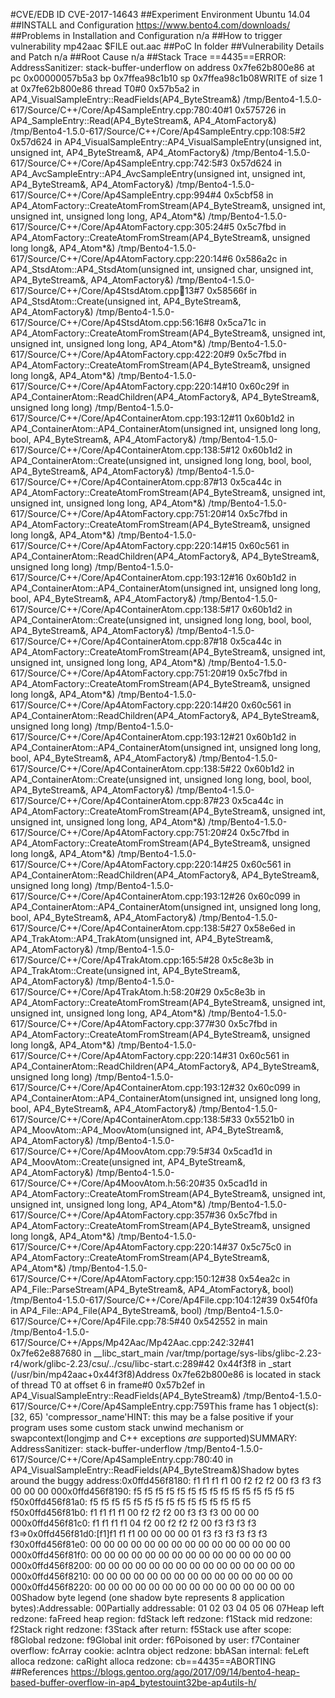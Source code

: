 #CVE/EDB ID
CVE-2017-14643
##Experiment Environment
Ubuntu 14.04
##INSTALL and Configuration
https://www.bento4.com/downloads/
##Problems in Installation and Configuration
n/a
##How to trigger vulnerability
mp42aac $FILE out.aac
##PoC
In folder
##Vulnerability Details and Patch
n/a
##Root Cause
n/a
##Stack Trace
==4435==ERROR: AddressSanitizer: stack-buffer-underflow on address 0x7fe62b800e86 at pc 0x00000057b5a3 bp 0x7ffea98c1b10 sp 0x7ffea98c1b08WRITE of size 1 at 0x7fe62b800e86 thread T0#0 0x57b5a2 in AP4_VisualSampleEntry::ReadFields(AP4_ByteStream&) /tmp/Bento4-1.5.0-617/Source/C++/Core/Ap4SampleEntry.cpp:780:40#1 0x575726 in AP4_SampleEntry::Read(AP4_ByteStream&, AP4_AtomFactory&) /tmp/Bento4-1.5.0-617/Source/C++/Core/Ap4SampleEntry.cpp:108:5#2 0x57d624 in AP4_VisualSampleEntry::AP4_VisualSampleEntry(unsigned int, unsigned int, AP4_ByteStream&, AP4_AtomFactory&) /tmp/Bento4-1.5.0-617/Source/C++/Core/Ap4SampleEntry.cpp:742:5#3 0x57d624 in AP4_AvcSampleEntry::AP4_AvcSampleEntry(unsigned int, unsigned int, AP4_ByteStream&, AP4_AtomFactory&) /tmp/Bento4-1.5.0-617/Source/C++/Core/Ap4SampleEntry.cpp:994#4 0x5cbf58 in AP4_AtomFactory::CreateAtomFromStream(AP4_ByteStream&, unsigned int, unsigned int, unsigned long long, AP4_Atom*&) /tmp/Bento4-1.5.0-617/Source/C++/Core/Ap4AtomFactory.cpp:305:24#5 0x5c7fbd in AP4_AtomFactory::CreateAtomFromStream(AP4_ByteStream&, unsigned long long&, AP4_Atom*&) /tmp/Bento4-1.5.0-617/Source/C++/Core/Ap4AtomFactory.cpp:220:14#6 0x586a2c in AP4_StsdAtom::AP4_StsdAtom(unsigned int, unsigned char, unsigned int, AP4_ByteStream&, AP4_AtomFactory&) /tmp/Bento4-1.5.0-617/Source/C++/Core/Ap4StsdAtom.cpp:100:13#7 0x58566f in AP4_StsdAtom::Create(unsigned int, AP4_ByteStream&, AP4_AtomFactory&) /tmp/Bento4-1.5.0-617/Source/C++/Core/Ap4StsdAtom.cpp:56:16#8 0x5ca71c in AP4_AtomFactory::CreateAtomFromStream(AP4_ByteStream&, unsigned int, unsigned int, unsigned long long, AP4_Atom*&) /tmp/Bento4-1.5.0-617/Source/C++/Core/Ap4AtomFactory.cpp:422:20#9 0x5c7fbd in AP4_AtomFactory::CreateAtomFromStream(AP4_ByteStream&, unsigned long long&, AP4_Atom*&) /tmp/Bento4-1.5.0-617/Source/C++/Core/Ap4AtomFactory.cpp:220:14#10 0x60c29f in AP4_ContainerAtom::ReadChildren(AP4_AtomFactory&, AP4_ByteStream&, unsigned long long) /tmp/Bento4-1.5.0-617/Source/C++/Core/Ap4ContainerAtom.cpp:193:12#11 0x60b1d2 in AP4_ContainerAtom::AP4_ContainerAtom(unsigned int, unsigned long long, bool, AP4_ByteStream&, AP4_AtomFactory&) /tmp/Bento4-1.5.0-617/Source/C++/Core/Ap4ContainerAtom.cpp:138:5#12 0x60b1d2 in AP4_ContainerAtom::Create(unsigned int, unsigned long long, bool, bool, AP4_ByteStream&, AP4_AtomFactory&) /tmp/Bento4-1.5.0-617/Source/C++/Core/Ap4ContainerAtom.cpp:87#13 0x5ca44c in AP4_AtomFactory::CreateAtomFromStream(AP4_ByteStream&, unsigned int, unsigned int, unsigned long long, AP4_Atom*&) /tmp/Bento4-1.5.0-617/Source/C++/Core/Ap4AtomFactory.cpp:751:20#14 0x5c7fbd in AP4_AtomFactory::CreateAtomFromStream(AP4_ByteStream&, unsigned long long&, AP4_Atom*&) /tmp/Bento4-1.5.0-617/Source/C++/Core/Ap4AtomFactory.cpp:220:14#15 0x60c561 in AP4_ContainerAtom::ReadChildren(AP4_AtomFactory&, AP4_ByteStream&, unsigned long long) /tmp/Bento4-1.5.0-617/Source/C++/Core/Ap4ContainerAtom.cpp:193:12#16 0x60b1d2 in AP4_ContainerAtom::AP4_ContainerAtom(unsigned int, unsigned long long, bool, AP4_ByteStream&, AP4_AtomFactory&) /tmp/Bento4-1.5.0-617/Source/C++/Core/Ap4ContainerAtom.cpp:138:5#17 0x60b1d2 in AP4_ContainerAtom::Create(unsigned int, unsigned long long, bool, bool, AP4_ByteStream&, AP4_AtomFactory&) /tmp/Bento4-1.5.0-617/Source/C++/Core/Ap4ContainerAtom.cpp:87#18 0x5ca44c in AP4_AtomFactory::CreateAtomFromStream(AP4_ByteStream&, unsigned int, unsigned int, unsigned long long, AP4_Atom*&) /tmp/Bento4-1.5.0-617/Source/C++/Core/Ap4AtomFactory.cpp:751:20#19 0x5c7fbd in AP4_AtomFactory::CreateAtomFromStream(AP4_ByteStream&, unsigned long long&, AP4_Atom*&) /tmp/Bento4-1.5.0-617/Source/C++/Core/Ap4AtomFactory.cpp:220:14#20 0x60c561 in AP4_ContainerAtom::ReadChildren(AP4_AtomFactory&, AP4_ByteStream&, unsigned long long) /tmp/Bento4-1.5.0-617/Source/C++/Core/Ap4ContainerAtom.cpp:193:12#21 0x60b1d2 in AP4_ContainerAtom::AP4_ContainerAtom(unsigned int, unsigned long long, bool, AP4_ByteStream&, AP4_AtomFactory&) /tmp/Bento4-1.5.0-617/Source/C++/Core/Ap4ContainerAtom.cpp:138:5#22 0x60b1d2 in AP4_ContainerAtom::Create(unsigned int, unsigned long long, bool, bool, AP4_ByteStream&, AP4_AtomFactory&) /tmp/Bento4-1.5.0-617/Source/C++/Core/Ap4ContainerAtom.cpp:87#23 0x5ca44c in AP4_AtomFactory::CreateAtomFromStream(AP4_ByteStream&, unsigned int, unsigned int, unsigned long long, AP4_Atom*&) /tmp/Bento4-1.5.0-617/Source/C++/Core/Ap4AtomFactory.cpp:751:20#24 0x5c7fbd in AP4_AtomFactory::CreateAtomFromStream(AP4_ByteStream&, unsigned long long&, AP4_Atom*&) /tmp/Bento4-1.5.0-617/Source/C++/Core/Ap4AtomFactory.cpp:220:14#25 0x60c561 in AP4_ContainerAtom::ReadChildren(AP4_AtomFactory&, AP4_ByteStream&, unsigned long long) /tmp/Bento4-1.5.0-617/Source/C++/Core/Ap4ContainerAtom.cpp:193:12#26 0x60c099 in AP4_ContainerAtom::AP4_ContainerAtom(unsigned int, unsigned long long, bool, AP4_ByteStream&, AP4_AtomFactory&) /tmp/Bento4-1.5.0-617/Source/C++/Core/Ap4ContainerAtom.cpp:138:5#27 0x58e6ed in AP4_TrakAtom::AP4_TrakAtom(unsigned int, AP4_ByteStream&, AP4_AtomFactory&) /tmp/Bento4-1.5.0-617/Source/C++/Core/Ap4TrakAtom.cpp:165:5#28 0x5c8e3b in AP4_TrakAtom::Create(unsigned int, AP4_ByteStream&, AP4_AtomFactory&) /tmp/Bento4-1.5.0-617/Source/C++/Core/Ap4TrakAtom.h:58:20#29 0x5c8e3b in AP4_AtomFactory::CreateAtomFromStream(AP4_ByteStream&, unsigned int, unsigned int, unsigned long long, AP4_Atom*&) /tmp/Bento4-1.5.0-617/Source/C++/Core/Ap4AtomFactory.cpp:377#30 0x5c7fbd in AP4_AtomFactory::CreateAtomFromStream(AP4_ByteStream&, unsigned long long&, AP4_Atom*&) /tmp/Bento4-1.5.0-617/Source/C++/Core/Ap4AtomFactory.cpp:220:14#31 0x60c561 in AP4_ContainerAtom::ReadChildren(AP4_AtomFactory&, AP4_ByteStream&, unsigned long long) /tmp/Bento4-1.5.0-617/Source/C++/Core/Ap4ContainerAtom.cpp:193:12#32 0x60c099 in AP4_ContainerAtom::AP4_ContainerAtom(unsigned int, unsigned long long, bool, AP4_ByteStream&, AP4_AtomFactory&) /tmp/Bento4-1.5.0-617/Source/C++/Core/Ap4ContainerAtom.cpp:138:5#33 0x5521b0 in AP4_MoovAtom::AP4_MoovAtom(unsigned int, AP4_ByteStream&, AP4_AtomFactory&) /tmp/Bento4-1.5.0-617/Source/C++/Core/Ap4MoovAtom.cpp:79:5#34 0x5cad1d in AP4_MoovAtom::Create(unsigned int, AP4_ByteStream&, AP4_AtomFactory&) /tmp/Bento4-1.5.0-617/Source/C++/Core/Ap4MoovAtom.h:56:20#35 0x5cad1d in AP4_AtomFactory::CreateAtomFromStream(AP4_ByteStream&, unsigned int, unsigned int, unsigned long long, AP4_Atom*&) /tmp/Bento4-1.5.0-617/Source/C++/Core/Ap4AtomFactory.cpp:357#36 0x5c7fbd in AP4_AtomFactory::CreateAtomFromStream(AP4_ByteStream&, unsigned long long&, AP4_Atom*&) /tmp/Bento4-1.5.0-617/Source/C++/Core/Ap4AtomFactory.cpp:220:14#37 0x5c75c0 in AP4_AtomFactory::CreateAtomFromStream(AP4_ByteStream&, AP4_Atom*&) /tmp/Bento4-1.5.0-617/Source/C++/Core/Ap4AtomFactory.cpp:150:12#38 0x54ea2c in AP4_File::ParseStream(AP4_ByteStream&, AP4_AtomFactory&, bool) /tmp/Bento4-1.5.0-617/Source/C++/Core/Ap4File.cpp:104:12#39 0x54f0fa in AP4_File::AP4_File(AP4_ByteStream&, bool) /tmp/Bento4-1.5.0-617/Source/C++/Core/Ap4File.cpp:78:5#40 0x542552 in main /tmp/Bento4-1.5.0-617/Source/C++/Apps/Mp42Aac/Mp42Aac.cpp:242:32#41 0x7fe62e887680 in __libc_start_main /var/tmp/portage/sys-libs/glibc-2.23-r4/work/glibc-2.23/csu/../csu/libc-start.c:289#42 0x44f3f8 in _start (/usr/bin/mp42aac+0x44f3f8)Address 0x7fe62b800e86 is located in stack of thread T0 at offset 6 in frame#0 0x57b2ef in AP4_VisualSampleEntry::ReadFields(AP4_ByteStream&) /tmp/Bento4-1.5.0-617/Source/C++/Core/Ap4SampleEntry.cpp:759This frame has 1 object(s):[32, 65) 'compressor_name'HINT: this may be a false positive if your program uses some custom stack unwind mechanism or swapcontext(longjmp and C++ exceptions *are* supported)SUMMARY: AddressSanitizer: stack-buffer-underflow /tmp/Bento4-1.5.0-617/Source/C++/Core/Ap4SampleEntry.cpp:780:40 in AP4_VisualSampleEntry::ReadFields(AP4_ByteStream&)Shadow bytes around the buggy address:0x0ffd456f8180: f1 f1 f1 f1 00 f2 f2 f2 00 f3 f3 f3 00 00 00 000x0ffd456f8190: f5 f5 f5 f5 f5 f5 f5 f5 f5 f5 f5 f5 f5 f5 f5 f50x0ffd456f81a0: f5 f5 f5 f5 f5 f5 f5 f5 f5 f5 f5 f5 f5 f5 f5 f50x0ffd456f81b0: f1 f1 f1 f1 00 f2 f2 f2 00 f3 f3 f3 00 00 00 000x0ffd456f81c0: f1 f1 f1 f1 04 f2 00 f2 f2 f2 00 f3 f3 f3 f3 f3=>0x0ffd456f81d0:[f1]f1 f1 f1 00 00 00 00 01 f3 f3 f3 f3 f3 f3 f30x0ffd456f81e0: 00 00 00 00 00 00 00 00 00 00 00 00 00 00 00 000x0ffd456f81f0: 00 00 00 00 00 00 00 00 00 00 00 00 00 00 00 000x0ffd456f8200: 00 00 00 00 00 00 00 00 00 00 00 00 00 00 00 000x0ffd456f8210: 00 00 00 00 00 00 00 00 00 00 00 00 00 00 00 000x0ffd456f8220: 00 00 00 00 00 00 00 00 00 00 00 00 00 00 00 00Shadow byte legend (one shadow byte represents 8 application bytes):Addressable: 00Partially addressable: 01 02 03 04 05 06 07Heap left redzone: faFreed heap region: fdStack left redzone: f1Stack mid redzone: f2Stack right redzone: f3Stack after return: f5Stack use after scope: f8Global redzone: f9Global init order: f6Poisoned by user: f7Container overflow: fcArray cookie: acIntra object redzone: bbASan internal: feLeft alloca redzone: caRight alloca redzone: cb==4435==ABORTING
##References
https://blogs.gentoo.org/ago/2017/09/14/bento4-heap-based-buffer-overflow-in-ap4_bytestouint32be-ap4utils-h/